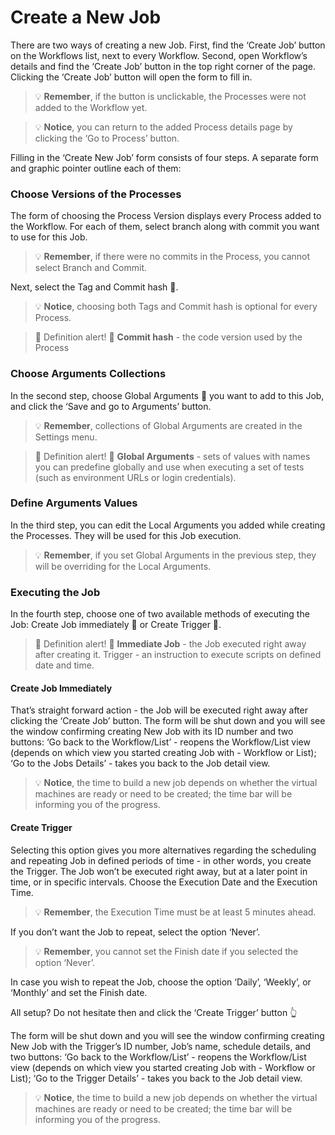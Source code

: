 # Create a New Job

There are two ways of creating a new Job.
First, find the ‘Create Job’ button on the Workflows list, next to every Workflow.
Second, open Workflow’s details and find the ‘Create Job’ button in the top right corner of the page. 
Clicking the ‘Create Job’ button will open the form to fill in.

<!-- theme: warning -->
>💡 **Remember**, if the button is unclickable, the Processes were not added to the Workflow yet.

<!-- theme: info -->
>💡 **Notice**, you can return to the added Process details page by clicking the ‘Go to Process’ button. 

Filling in the ‘Create New Job’ form consists of four steps. A separate form and graphic pointer outline each of them:

### Choose Versions of the Processes

The form of choosing the Process Version displays every Process added to the Workflow. For each of them, select branch along with commit you want to use for this Job.

<!-- theme: warning -->
>💡 **Remember**, if there were no commits in the Process, you cannot select Branch and Commit.

Next, select the Tag  and Commit hash 💬. 

<!-- theme: info -->
>💡 **Notice**, choosing both Tags and Commit hash is optional for every Process.

>💬 Definition alert! 🔔
**Commit hash** - the code version used by the Process


### Choose Arguments Collections

In the second step, choose Global Arguments 💬 you want to add to this Job, and click the ‘Save and go to Arguments’ button. 

<!-- theme: warning -->
>💡 **Remember**, collections of Global Arguments are created in the Settings menu.

>💬 Definition alert! 🔔
**Global Arguments** - sets of values with names you can predefine globally and use when executing a set of tests (such as environment URLs or login credentials).
### Define Arguments Values

In the third step, you can edit the Local Arguments you added while creating the Processes. They will be used for this Job execution.

<!-- theme: warning -->
>💡  **Remember**, if you set Global Arguments in the previous step, they will be overriding for the Local Arguments.
### Executing the Job

In the fourth step, choose one of two available methods of executing the Job:
Create Job immediately 💬 or Create Trigger 💬. 


>💬 Definition alert! 🔔
**Immediate Job** - the Job executed right away after creating it.
Trigger - an instruction to execute scripts on defined date and time.

#### Create Job Immediately 
That’s straight forward action - the Job will be executed right away after clicking the ‘Create Job’ button. 
The form will be shut down and you will see the window confirming creating New Job with its ID number and two buttons:
‘Go back to the Workflow/List’ - reopens the Workflow/List view (depends on which view you started creating Job with - Workflow or List); 
‘Go to the Jobs Details’ - takes you back to the Job detail view.

>💡  **Notice**, the time to build a new job depends on whether the virtual machines are ready or need to be created; the time bar will be informing you of the progress.
#### Create Trigger
Selecting this option gives you more alternatives regarding the scheduling and repeating Job in defined periods of time - in other words, you create the Trigger. The Job won’t be executed right away, but at a later point in time, or in specific intervals.
Choose the Execution Date and the Execution Time.


<!-- theme: warning -->
>💡  **Remember**, the Execution Time must be at least 5 minutes ahead.

If you don’t want the Job to repeat, select the option ‘Never’. 

<!-- theme: warning -->
>💡  **Remember**, you cannot set the Finish date if you selected the option ‘Never’.

In case you wish to repeat the Job, choose the option ‘Daily’, ‘Weekly’, or ‘Monthly’ and set the Finish date. 

All setup? Do not hesitate then and click the ‘Create Trigger’ button 👆

The form will be shut down and you will see the window confirming creating New Job with the Trigger’s ID number, Job’s name, schedule details, and two buttons:
‘Go back to the Workflow/List’ - reopens the Workflow/List view (depends on which view you started creating Job with - Workflow or List); 
‘Go to the Trigger Details’ - takes you back to the Job detail view.

<!-- theme: info -->
>💡  **Notice**, the time to build a new job depends on whether the virtual machines are ready or need to be created; the time bar will be informing you of the progress.